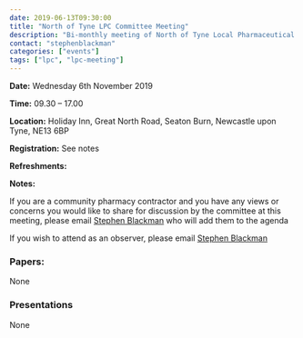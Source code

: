 ```yaml
---
date: 2019-06-13T09:30:00
title: "North of Tyne LPC Committee Meeting"
description: "Bi-monthly meeting of North of Tyne Local Pharmaceutical Committee"
contact: "stephenblackman"
categories: ["events"]
tags: ["lpc", "lpc-meeting"]
---
```


**Date:** Wednesday 6th November 2019  

**Time:** 09.30 – 17.00  

**Location:** Holiday Inn, Great North Road, Seaton Burn, Newcastle upon Tyne, NE13 6BP  

**Registration:** See notes  

**Refreshments:**  

**Notes:**   

If you are a community pharmacy contractor and you have any views or concerns you would like to share for discussion by the committee at this meeting, please email [Stephen Blackman](Mailto:stephen.blackman@northoftynelpc.com) who will add them to the agenda  

If you wish to attend as an observer, please email [Stephen Blackman](Mailto:stephen.blackman@northoftynelpc.com)  

### Papers:

None  

### Presentations

None
